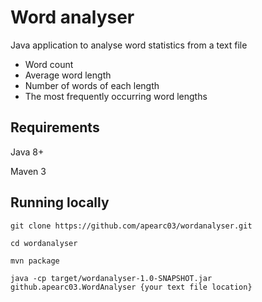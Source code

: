# Word analyser

Java application to analyse word statistics from a text file

* Word count
* Average word length
* Number of words of each length
* The most frequently occurring word lengths

## Requirements

Java 8+

Maven 3

## Running locally

```
git clone https://github.com/apearc03/wordanalyser.git
```

```
cd wordanalyser
```

```
mvn package
```

```
java -cp target/wordanalyser-1.0-SNAPSHOT.jar github.apearc03.WordAnalyser {your text file location}
```
